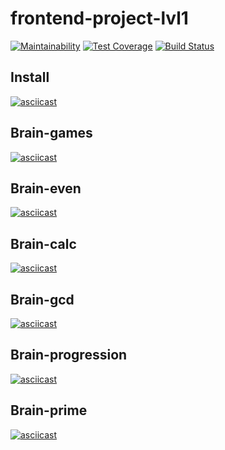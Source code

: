 # frontend-project-lvl1

[![Maintainability](https://api.codeclimate.com/v1/badges/3573fc479d03acd55cac/maintainability)](https://codeclimate.com/github/vermucht/frontend-project-lvl1/maintainability)
[![Test Coverage](https://api.codeclimate.com/v1/badges/3573fc479d03acd55cac/test_coverage)](https://codeclimate.com/github/vermucht/frontend-project-lvl1/test_coverage)
[![Build Status](https://travis-ci.org/vermucht/frontend-project-lvl1.svg?branch=master)](https://travis-ci.org/vermucht/frontend-project-lvl1)

## Install

[![asciicast](https://asciinema.org/a/NY48UWfzJI0GALA3wHDDEKkPb.svg)](https://asciinema.org/a/NY48UWfzJI0GALA3wHDDEKkPb)

## Brain-games

[![asciicast](https://asciinema.org/a/FxfFW8xEZInZcyvhfM0SKfGaA.svg)](https://asciinema.org/a/FxfFW8xEZInZcyvhfM0SKfGaA)

## Brain-even

[![asciicast](https://asciinema.org/a/45F98iKquxL64JFkWacz54DlV.svg)](https://asciinema.org/a/45F98iKquxL64JFkWacz54DlV)

## Brain-calc

[![asciicast](https://asciinema.org/a/OMWroxLxVDSo2cGyc7Zh5862J.svg)](https://asciinema.org/a/OMWroxLxVDSo2cGyc7Zh5862J)

## Brain-gcd

[![asciicast](https://asciinema.org/a/GIq2BJcwI0BmPP23znaJxoTti.svg)](https://asciinema.org/a/GIq2BJcwI0BmPP23znaJxoTti)

## Brain-progression

[![asciicast](https://asciinema.org/a/0spSUQWIwKJA6okcyoHipiLcH.svg)](https://asciinema.org/a/0spSUQWIwKJA6okcyoHipiLcH)

## Brain-prime

[![asciicast](https://asciinema.org/a/WQD4Sw0F56DbKpUL2daGXyyjU.svg)](https://asciinema.org/a/WQD4Sw0F56DbKpUL2daGXyyjU)
